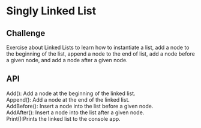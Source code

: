 # Singly Linked List

## Challenge
Exercise about Linked Lists to learn how to instantiate a list, add a node to the beginning of the list, append a node to the end of list, add a node before a given node, and add a node after a given node.

## API
Add(): Add a node at the beginning of the linked list. </br>
Append(): Add a node at the end of the linked list. </br>
AddBefore(): Insert a node into the list before a given node. </br>
AddAfter(): Insert a node into the list after a given node. </br>
Print():Prints the linked list to the console app. </br>
